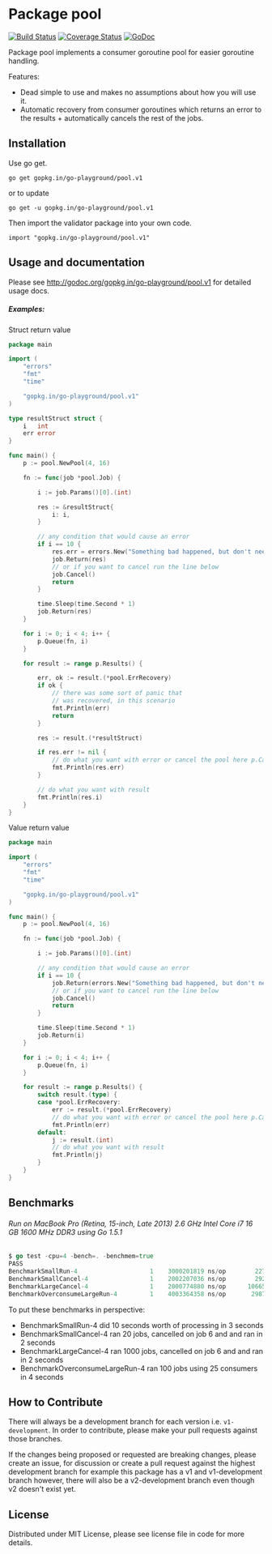 Package pool
============

[![Build Status](https://semaphoreci.com/api/v1/projects/a85ae32e-f437-40f1-9652-2525ec282658/593594/badge.svg)](https://semaphoreci.com/joeybloggs/pool)
[![Coverage Status](https://coveralls.io/repos/go-playground/pool/badge.svg?branch=v1&service=github)](https://coveralls.io/github/go-playground/pool?branch=v1)
[![GoDoc](https://godoc.org/gopkg.in/go-playground/pool.v1?status.svg)](https://godoc.org/gopkg.in/go-playground/pool.v1)

Package pool implements a consumer goroutine pool for easier goroutine handling. 

Features:

-    Dead simple to use and makes no assumptions about how you will use it.
-    Automatic recovery from consumer goroutines which returns an error to the results + automatically cancels the rest of the jobs.

Installation
------------

Use go get.

	go get gopkg.in/go-playground/pool.v1

or to update

	go get -u gopkg.in/go-playground/pool.v1

Then import the validator package into your own code.

	import "gopkg.in/go-playground/pool.v1"

Usage and documentation
------

Please see http://godoc.org/gopkg.in/go-playground/pool.v1 for detailed usage docs.

##### Examples:

Struct return value
```go
package main

import (
	"errors"
	"fmt"
	"time"

	"gopkg.in/go-playground/pool.v1"
)

type resultStruct struct {
	i   int
	err error
}

func main() {
	p := pool.NewPool(4, 16)

	fn := func(job *pool.Job) {

		i := job.Params()[0].(int)

		res := &resultStruct{
			i: i,
		}

		// any condition that would cause an error
		if i == 10 {
			res.err = errors.New("Something bad happened, but don't need to cancel the rest of the jobs")
			job.Return(res)
			// or if you want to cancel run the line below
			job.Cancel()
			return
		}

		time.Sleep(time.Second * 1)
		job.Return(res)
	}

	for i := 0; i < 4; i++ {
		p.Queue(fn, i)
	}

	for result := range p.Results() {

		err, ok := result.(*pool.ErrRecovery)
		if ok {
			// there was some sort of panic that
			// was recovered, in this scenario
			fmt.Println(err)
			return
		}

		res := result.(*resultStruct)

		if res.err != nil {
			// do what you want with error or cancel the pool here p.Cancel()
			fmt.Println(res.err)
		}

		// do what you want with result
		fmt.Println(res.i)
	}
}
```

Value return value
```go
package main

import (
	"errors"
	"fmt"
	"time"

	"gopkg.in/go-playground/pool.v1"
)

func main() {
	p := pool.NewPool(4, 16)

	fn := func(job *pool.Job) {

		i := job.Params()[0].(int)

		// any condition that would cause an error
		if i == 10 {
			job.Return(errors.New("Something bad happened, but don't need to cancel the rest of the jobs"))
			// or if you want to cancel run the line below
			job.Cancel()
			return
		}

		time.Sleep(time.Second * 1)
		job.Return(i)
	}

	for i := 0; i < 4; i++ {
		p.Queue(fn, i)
	}

	for result := range p.Results() {
		switch result.(type) {
		case *pool.ErrRecovery:
			err := result.(*pool.ErrRecovery)
			// do what you want with error or cancel the pool here p.Cancel()
			fmt.Println(err)
		default:
			j := result.(int)
			// do what you want with result
			fmt.Println(j)
		}
	}
}
```

Benchmarks
------
###### Run on MacBook Pro (Retina, 15-inch, Late 2013) 2.6 GHz Intel Core i7 16 GB 1600 MHz DDR3 using Go 1.5.1
```go
$ go test -cpu=4 -bench=. -benchmem=true
PASS
BenchmarkSmallRun-4           	       1	3000201819 ns/op	    2272 B/op	      58 allocs/op
BenchmarkSmallCancel-4        	       1	2002207036 ns/op	    2928 B/op	      79 allocs/op
BenchmarkLargeCancel-4        	       1	2000774880 ns/op	  106656 B/op	    3026 allocs/op
BenchmarkOverconsumeLargeRun-4	       1	4003364358 ns/op	   29872 B/op	     557 allocs/op
```
To put these benchmarks in perspective:

* BenchmarkSmallRun-4 did 10 seconds worth of processing in 3 seconds
* BenchmarkSmallCancel-4 ran 20 jobs, cancelled on job 6 and and ran in 2 seconds
* BenchmarkLargeCancel-4 ran 1000 jobs, cancelled on job 6 and and ran in 2 seconds
* BenchmarkOverconsumeLargeRun-4 ran 100 jobs using 25 consumers in 4 seconds

How to Contribute
------

There will always be a development branch for each version i.e. `v1-development`. In order to contribute, 
please make your pull requests against those branches.

If the changes being proposed or requested are breaking changes, please create an issue, for discussion
or create a pull request against the highest development branch for example this package has a
v1 and v1-development branch however, there will also be a v2-development branch even though v2 doesn't exist yet.

License
------
Distributed under MIT License, please see license file in code for more details.
